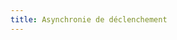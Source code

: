 ```yaml
---
title: Asynchronie de déclenchement
---
```

<!--
<svg id="svg1{{ page.id | replace: "/", "" }}" class="graphcurve surface"></svg>
<svg id="svg2{{ page.id | replace: "/", "" }}" class="graphcurve surface"></svg>
-->
<script>

	var lung = new sv.SptLung();
	lung.Raw = 25;
	lung.Pmax=4;
	lung.Fspt=40;

	var ventilator = new sv.PressureAssistor();
	ventilator.nbcycles=3;
	ventilator.Cycling=30;
	ventilator.Passist=15;
	ventilator.Ftrig=0.05;	

	var data = ventilator.ventilate(lung).timeData;

	fx = function(d){return d.time};
	fy1 = function(d){return d.Flung};
	fy2 = function(d){return d.PCO2};

	var graph1 = gs.quickGraph( null, data, fx, fy1)
	//var graph1 = gs.quickGraph( "#svg1{{ page.id | replace: "/", "" }}", data, fx, fy1)
		.setidx("Time")
		.setidy("Flung");

	var graph2 = gs.quickGraph(null, data, fx, fy2)
	//var graph2 = gs.quickGraph( "#svg2{{ page.id | replace: "/", "" }}", data, fx, fy2)
		.setidx("Time")
		.setidy("PCO₂");
</script>
